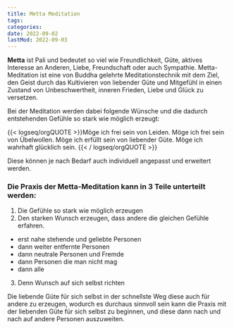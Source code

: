 ```yaml
---
title: Metta Meditation
tags: 
categories: 
date: 2022-09-02
lastMod: 2022-09-03
---
```

**Metta** ist Pali und bedeutet so viel wie Freundlichkeit, Güte, aktives Interesse an Anderen, Liebe, Freundschaft oder auch Sympathie. Metta-Meditation ist eine von Buddha gelehrte Meditationstechnik mit dem Ziel, den Geist durch das Kultivieren von liebender Güte und Mitgefühl in einen Zustand von Unbeschwertheit, inneren Frieden, Liebe und Glück zu versetzen.

Bei der Meditation werden dabei folgende Wünsche und die dadurch entstehenden Gefühle so stark wie möglich erzeugt:

{{< logseq/orgQUOTE >}}Möge ich frei sein von Leiden.
Möge ich frei sein von Übelwollen.
Möge ich erfüllt sein von liebender Güte.
Möge ich wahrhaft glücklich sein.
{{< / logseq/orgQUOTE >}}

Diese können je nach Bedarf auch individuell angepasst und erweitert werden.

### Die Praxis der Metta-Meditation kann in 3 Teile unterteilt werden:

1. Die Gefühle so stark wie möglich erzeugen
2. Den starken Wunsch erzeugen, dass andere die gleichen Gefühle erfahren. 
* erst nahe stehende und geliebte Personen
* dann weiter entfernte Personen
* dann neutrale Personen und Fremde
* dann Personen die man nicht mag
* dann alle
3. Denn Wunsch auf sich selbst richten

Die liebende Güte für sich selbst in der schnellste Weg diese auch für andere zu erzeugen, wodurch es durchaus sinnvoll sein kann die Praxis mit der liebenden Güte für sich selbst zu beginnen, und diese dann nach und nach auf andere Personen auszuweiten.

